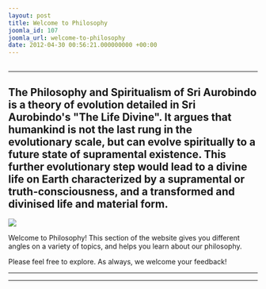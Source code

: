 ```yaml
---
layout: post
title: Welcome to Philosophy
joomla_id: 107
joomla_url: welcome-to-philosophy
date: 2012-04-30 00:56:21.000000000 +00:00
---
```

## 
* * *

## **The Philosophy and Spiritualism of Sri Aurobindo is a theory of evolution detailed in Sri Aurobindo's "The Life Divine". It argues that humankind is not the last rung in the evolutionary scale, but can evolve spiritually to a future state of supramental existence. This further evolutionary step would lead to a divine life on Earth characterized by a supramental or truth-consciousness, and a transformed and divinised life and material form.**  

![](images/The-Mother/Philosophy/philoso_page.png)

Welcome to Philosophy! This section of the website gives you different angles on a variety of topics, and helps you learn about our philosophy.

Please feel free to explore. As always, we welcome your feedback!

* * *



* * *
